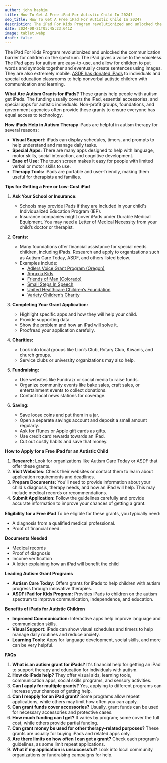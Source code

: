 ```yaml
---
author: john hashim
title: How To Get A Free iPad For Autistic Child In 2024?
seo_title: How To Get A Free iPad For Autistic Child In 2024?
description: The iPad For Kids Program revolutionized and unlocked the communication barrier for children on the spectrum.
date: 2024-08-21T05:45:23.641Z
image: tablet.webp
draft: false
---
```


The iPad For Kids Program revolutionized and unlocked the communication barrier for children on the spectrum. The iPad gives a voice to the voiceless. The iPad apps for autism are easy-to-use, and allow for children to put words and symbols together and eventually create sentences using images. They are also extremely mobile. [ASDF has donated iPads](https://myasdf.org/ipad-for-kids-application/) to individuals and special education classrooms to help nonverbal autistic children with communication and learning.

**What Are Autism Grants for iPads?**
These grants help people with autism get iPads. The funding usually covers the iPad, essential accessories, and special apps for autistic individuals. Non-profit groups, foundations, and government agencies often provide these grants to ensure everyone has equal access to technology.

**How iPads Help in Autism Therapy**
iPads are helpful in autism therapy for several reasons:
- **Visual Support:** iPads can display schedules, timers, and prompts to help understand and manage daily tasks.
- **Special Apps:** There are many apps designed to help with language, motor skills, social interaction, and cognitive development.
- **Ease of Use:** The touch screen makes it easy for people with limited verbal or motor skills to use.
- **Therapy Tools:** iPads are portable and user-friendly, making them useful for therapists and families.

**Tips for Getting a Free or Low-Cost iPad**
1. **Ask Your School or Insurance:**
   - Schools may provide iPads if they are included in your child's Individualized Education Program (IEP).
   - Insurance companies might cover iPads under Durable Medical Equipment. You may need a Letter of Medical Necessity from your child’s doctor or therapist.

2. **Grants:**
   - Many foundations offer financial assistance for special needs children, including iPads. Research and apply to organizations such as Autism Care Today, ASDF, and others listed below.
   - Examples include:
     - [Adlers Voice Grant Program (Oregon)](https://www.adlersvoice.org/en-grants)
     - [Apraxia Kids](https://www.apraxia-kids.org/speech-tablets-for-apraxia/)
     - [Friends of Man (Colorado)](https://www.friendsofman.org/index.php)
     - [Small Steps In Speech](https://www.smallstepsinspeech.org/)
     - [United Healthcare Children’s Foundation](https://www.uhccf.org/)
     - [Variety Children’s Charity](https://usvariety.org/)

3. **Completing Your Grant Application:**
   - Highlight specific apps and how they will help your child.
   - Provide supporting data.
   - Show the problem and how an iPad will solve it.
   - Proofread your application carefully.

4. **Charities:**
   - Look into local groups like Lion’s Club, Rotary Club, Kiwanis, and church groups.
   - Service clubs or university organizations may also help.

5. **Fundraising:**
   - Use websites like Fundrazr or social media to raise funds.
   - Organize community events like bake sales, craft sales, or entertainment events to collect donations.
   - Contact local news stations for coverage.

6. **Saving:**
   - Save loose coins and put them in a jar.
   - Open a separate savings account and deposit a small amount regularly.
   - Ask for iTunes or Apple gift cards as gifts.
   - Use credit card rewards towards an iPad.
   - Cut out costly habits and save that money.

**How to Apply for a Free iPad for an Autistic Child**
1. **Research:** Look for organizations like Autism Care Today or ASDF that offer these grants.
2. **Visit Websites:** Check their websites or contact them to learn about application requirements and deadlines.
3. **Prepare Documents:** You'll need to provide information about your child's diagnosis, therapy needs, and how an iPad will help. This may include medical records or recommendations.
4. **Submit Application:** Follow the guidelines carefully and provide accurate information to improve your chances of getting a grant.

**Eligibility for a Free iPad**
To be eligible for these grants, you typically need:
- A diagnosis from a qualified medical professional.
- Proof of financial need.

**Documents Needed**
- Medical records
- Proof of diagnosis
- Income verification
- A letter explaining how an iPad will benefit the child

**Leading Autism Grant Programs**
- **Autism Care Today:** Offers grants for iPads to help children with autism progress through innovative therapies.
- **ASDF iPad for Kids Program:** Provides iPads to children on the autism spectrum to improve communication, independence, and education.

**Benefits of iPads for Autistic Children**
- **Improved Communication:** Interactive apps help improve language and communication skills.
- **Visual Support:** iPads can show visual schedules and timers to help manage daily routines and reduce anxiety.
- **Learning Tools:** Apps for language development, social skills, and more can be very helpful.

**FAQs**
1. **What is an autism grant for iPads?** 
It's financial help for getting an iPad to support therapy and education for individuals with autism.
2. **How do iPads help?** 
They offer visual aids, learning tools, communication apps, social skills programs, and sensory activities.
3. **Can I apply for multiple grants?** 
Yes, applying to different programs can increase your chances of getting help.
4. **Can I reapply for an iPad grant?** 
Some programs allow repeat applications, while others may limit how often you can apply.
5. **Can grant funds cover accessories?** 
Usually, grant funds can be used for necessary accessories and protective cases.
6. **How much funding can I get?** 
It varies by program; some cover the full cost, while others provide partial funding.
7. **Can grant money be used for other therapy-related purposes?** 
These grants are usually for buying iPads and related apps only.
8. **Are there limits on how often I can get a grant?** 
Check each program’s guidelines, as some limit repeat applications.
9. **What if my application is unsuccessful?** 
Look into local community organizations or fundraising campaigns for help.

